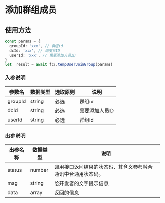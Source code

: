 # 添加群组成员

<!-- ## 添加群组成员示例

:::preview
demo-preview=../../../components/interface/im/receive.vue
::: -->

## 使用方法

```typescript
const params = {
  groupId: 'xxx', // 群组id
  dcId: 'xxx', // 调度员ID
  userId: 'xxx', // 需要添加人员ID
}
let  result = await fcc.tempUserJoinGroup(params)
```
<!-- **入参说明** -->


### 入参说明

| **参数名**  | **数据类型** | **选取原则** | **说明**                                      |
| ----------- | ------------ | ------------ | --------------------------------------------- |
| groupId       | string       | 必选         | 群组id                         |
| dcId       | string       | 必选         | 需要添加人员ID                     |
| userId       | string       | 必选         | 群组id                         |

### 出参说明

| **出参名称** | **数据类型** | **说明**                                                     |
| ------------ | ------------ | ------------------------------------------------------------ |
| status       | number       | 调用接口返回结果的状态码，其含义参考融合通讯中台通用状态码。 |
| msg          | string       | 给开发者的文字提示信息                                       |
| data         | array       | 返回的信息                                                   |                    |
